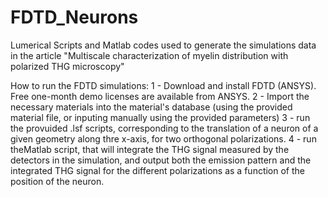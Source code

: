 # FDTD_Neurons

Lumerical Scripts and Matlab codes used to generate the simulations data in the article "Multiscale characterization of myelin distribution with polarized THG microscopy"

How to run the FDTD simulations:
1 - Download and install FDTD (ANSYS). Free one-month demo licenses are available from ANSYS.
2 - Import the necessary materials into the material's database (using the provided material file, or inputing manually using the provided parameters)
3 - run the provuided .lsf scripts, corresponding to the translation of a neuron of a given geometry along thre x-axis, for two orthogonal polarizations.
4 - run theMatlab script, that will integrate the THG signal measured by the detectors in the simulation, and output both the emission pattern and the integrated THG signal for the different polarizations as a function of the position of the neuron.
